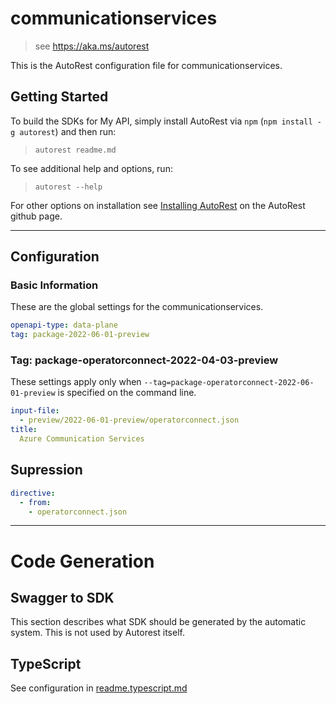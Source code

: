 # communicationservices

> see https://aka.ms/autorest

This is the AutoRest configuration file for communicationservices.

## Getting Started

To build the SDKs for My API, simply install AutoRest via `npm` (`npm install -g autorest`) and then run:

> `autorest readme.md`

To see additional help and options, run:

> `autorest --help`

For other options on installation see [Installing AutoRest](https://aka.ms/autorest/install) on the AutoRest github page.

---

## Configuration

### Basic Information

These are the global settings for the communicationservices.

```yaml
openapi-type: data-plane
tag: package-2022-06-01-preview
```

### Tag: package-operatorconnect-2022-04-03-preview

These settings apply only when `--tag=package-operatorconnect-2022-06-01-preview` is specified on the command line.

```yaml $(tag) == 'package-operatorconnect-2022-04-03-preview'
input-file:
  - preview/2022-06-01-preview/operatorconnect.json
title:
  Azure Communication Services
```

## Supression
``` yaml
directive:
  - from:
    - operatorconnect.json
```

---

# Code Generation

## Swagger to SDK

This section describes what SDK should be generated by the automatic system.
This is not used by Autorest itself.

## TypeScript

See configuration in [readme.typescript.md](./readme.typescript.md)